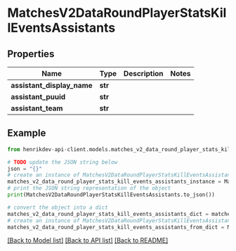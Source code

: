 # MatchesV2DataRoundPlayerStatsKillEventsAssistants


## Properties

Name | Type | Description | Notes
------------ | ------------- | ------------- | -------------
**assistant_display_name** | **str** |  | 
**assistant_puuid** | **str** |  | 
**assistant_team** | **str** |  | 

## Example

```python
from henrikdev-api-client.models.matches_v2_data_round_player_stats_kill_events_assistants import MatchesV2DataRoundPlayerStatsKillEventsAssistants

# TODO update the JSON string below
json = "{}"
# create an instance of MatchesV2DataRoundPlayerStatsKillEventsAssistants from a JSON string
matches_v2_data_round_player_stats_kill_events_assistants_instance = MatchesV2DataRoundPlayerStatsKillEventsAssistants.from_json(json)
# print the JSON string representation of the object
print(MatchesV2DataRoundPlayerStatsKillEventsAssistants.to_json())

# convert the object into a dict
matches_v2_data_round_player_stats_kill_events_assistants_dict = matches_v2_data_round_player_stats_kill_events_assistants_instance.to_dict()
# create an instance of MatchesV2DataRoundPlayerStatsKillEventsAssistants from a dict
matches_v2_data_round_player_stats_kill_events_assistants_from_dict = MatchesV2DataRoundPlayerStatsKillEventsAssistants.from_dict(matches_v2_data_round_player_stats_kill_events_assistants_dict)
```
[[Back to Model list]](../README.md#documentation-for-models) [[Back to API list]](../README.md#documentation-for-api-endpoints) [[Back to README]](../README.md)



